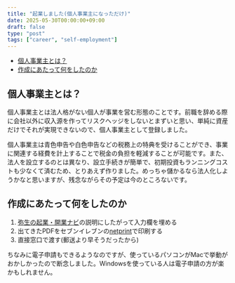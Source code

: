 ```yaml
---
title: "起業しました(個人事業主になっただけ)"
date: 2025-05-30T00:00:00+09:00
draft: false
type: "post"
tags: ["career", "self-employment"]
---
```


- [個人事業主とは？](#個人事業主とは)
- [作成にあたって何をしたのか](#作成にあたって何をしたのか)

## 個人事業主とは？

個人事業主とは法人格がない個人が事業を営む形態のことです。前職を辞める際に会社以外に収入源を作ってリスクヘッジをしないとまずいと思い、単純に資産だけでそれが実現できないので、個人事業主として登録しました。

個人事業主は青色申告や白色申告などの税務上の特典を受けることができ、事業に関連する経費を計上することで税金の負担を軽減することが可能です。また、法人を設立するのとは異なり、設立手続きが簡単で、初期投資もランニングコストも少なくて済むため、とりあえず作りました。めっちゃ儲かるなら法人化しようかなと思いますが、残念ながらその予定は今のところないです。

## 作成にあたって何をしたのか

1. [弥生の起業・開業ナビ](https://www.yayoi-kk.co.jp/kigyo/starting/)の説明にしたがって入力欄を埋める
2. 出てきたPDFをセブンイレブンの[netprint](https://www.printing.ne.jp/)で印刷する
3. 直接窓口で渡す(郵送より早そうだったから)

ちなみに電子申請もできるようなのですが、使っているパソコンがMacで挙動がおかしかったので断念しました。Windowsを使っている人は電子申請の方が楽かもしれません。

